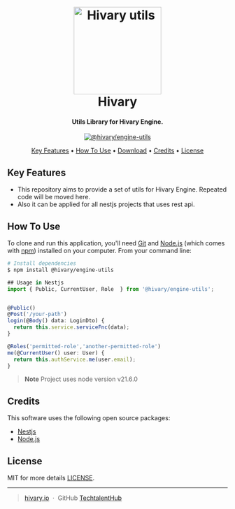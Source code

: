 <h1 align="center">
  <br>
  <a href="http://www.hivary.io"><img src="https://avatars.githubusercontent.com/u/151664545?s=200&v=4" alt="Hivary utils" width="200"></a>
  <br>
  Hivary
  <br>
</h1>

<h4 align="center">Utils Library for Hivary Engine.</h4>

<p align="center">
  <a href="https://badge.fury.io/js/@hivary%2Fengine-utils.svg">
    <img src="https://badge.fury.io/js/@hivary%2Fengine-utils.svg"
         alt="@hivary/engine-utils">
  </a>

</p>

<p align="center">
  <a href="#key-features">Key Features</a> •
  <a href="#how-to-use">How To Use</a> •
  <a href="#download">Download</a> •
  <a href="#credits">Credits</a> •
  <a href="#license">License</a>
</p>

## Key Features

- This repository aims to provide a set of utils for Hivary Engine. Repeated code will be moved here.
- Also it can be applied for all nestjs projects that uses rest api.

## How To Use

To clone and run this application, you'll need [Git](https://git-scm.com) and [Node.js](https://nodejs.org/en/download/) (which comes with [npm](http://npmjs.com)) installed on your computer. From your command line:

```bash
# Install dependencies
$ npm install @hivary/engine-utils

```

```typescript
## Usage in Nestjs
import { Public, CurrentUser, Role  } from '@hivary/engine-utils';


@Public()
@Post('/your-path')
login(@Body() data: LoginDto) {
  return this.service.serviceFnc(data);
}

@Roles('permitted-role','another-permitted-role')
me(@CurrentUser() user: User) {
  return this.authService.me(user.email);
}

```

> **Note**
> Project uses node version v21.6.0

## Credits

This software uses the following open source packages:

- [Nestjs](http://nestjs.com/)
- [Node.js](https://nodejs.org/)

## License

MIT for more details [LICENSE](./LICENSE).

---

> [hivary.io](https://www.hivary.io) &nbsp;&middot;&nbsp;
> GitHub [TechtalentHub](https://github.com/techtalenthubio)
